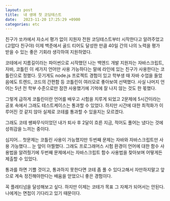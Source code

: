 ```yaml
---
layout: post
title:  내 생애 첫 코딩테스트
date:   2023-11-20 17:25:29 +0900
categories: etc
--- 
```


친구가 쏘카에서 자소서 평가 없이 지원자 전원 코딩테스트부터 시작한다고 알려주었고(고맙다 친구야)
이제 백준에서 골드 티어도 달성한 만큼 40일 간의 나의 노력을 평가 받을 수 있는 좋은 기회라 생각하여 지원하였다.

코테에서 지름길이라는 파이썬으로 시작했던 나는 백엔드 개발 지원자는 자바스크립트, 자바, 코틀린 이 세가지 언어만 사용 가능하다는 말에 라인에 있는 친구가 사용한다는 코틀린으로 정했다.
웃기게도 node.js 프로젝트 경험이 있고 학부생 때 자바 수업을 들었음에도 트렌드, 코드의 간편함 등 코틀린이 여러모로 좋아보여 선택했다.
사실 나머지 언어는 5년 전 학부 수준으로만 잠깐 사용했기에 기억에 잘 나지 않는 것도 한 몫했다.

그렇게 급하게 코틀린이란 언어를 배우고 시험을 치루게 되었고 2문제에 5시간이라는 공포 속에서 그래도 테스트케이스는 통과할 수 있었다.
하지만 시간에 대한 최적화가 이루어진 것 같지 않아 실제로 코테를 통과할 수 있을지는 모르겠다.

그래도 코테 쌩짜무식이었던 내가 퇴사 후 2달이 흐른 지금, 적어도 풀어는 냈다는 것에 성취감을 느끼는 중이다.

심지어... 첫문제는 코틀린 사용이 가능했지만 두번째 문제는 자바와 자바스크립트만 사용 가능했다...
눈 앞이 아찔했다. 그래도 프로그래머스 시험 환경이 언어에 대한 함수 사용법을 알려줬기에 두번째 문제에서는 자바스크립트 함수 사용법을 찾아보며 어떻게든 제출할 수 있었다.

통과를 하면 기쁠 것이고, 통과하지 못한다면 코테 좀 풀 수 있다고해서 자만하지말고 앞으로 계속 정진해야한다는 배움을 얻었으니 좋은 경험이다.

꼭 플레티넘을 달성해보고 싶다. 하지만 이제는 코테가 목표 그 자체가 되어서는 안된다. 나에게는 면접이 기다리고 있기 때문이다.






